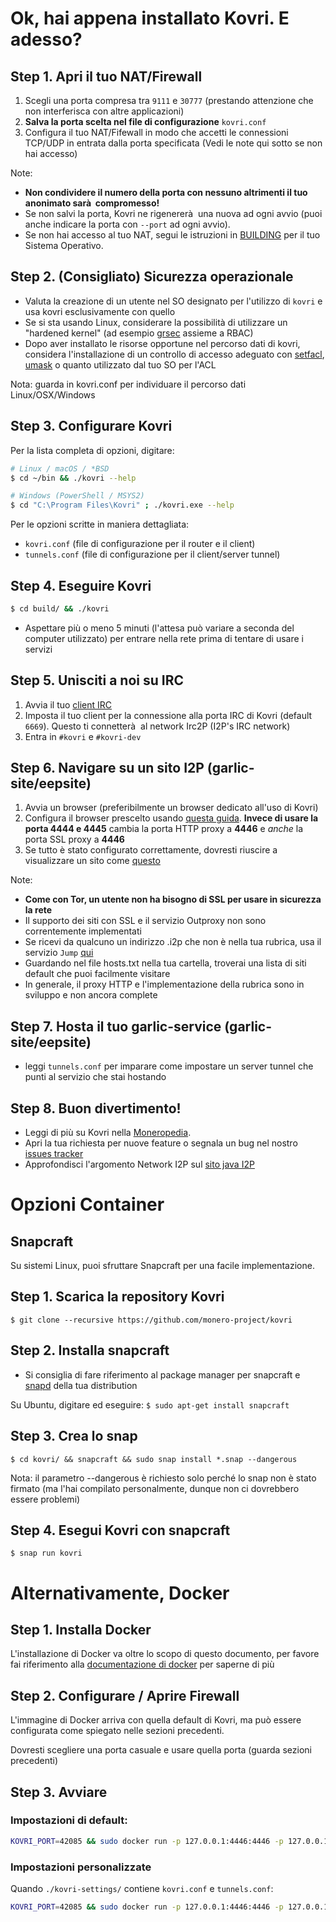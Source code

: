 # Ok, hai appena installato Kovri. E adesso?

## Step 1. Apri il tuo NAT/Firewall
1.  Scegli una porta compresa tra ```9111``` e ```30777``` (prestando attenzione che non interferisca con altre applicazioni)
2. **Salva la porta scelta nel file di configurazione** `kovri.conf`
3. Configura il tuo NAT/Fifewall in modo che accetti le connessioni TCP/UDP in entrata dalla porta specificata (Vedi le note qui sotto se non hai accesso)

Note:

- **Non condividere il numero della porta con nessuno altrimenti il tuo anonimato sarà  compromesso!**
- Se non salvi la porta, Kovri ne rigenererà  una nuova ad ogni avvio (puoi anche indicare la porta con `--port` ad ogni avvio).
- Se non hai accesso al tuo NAT, segui le istruzioni in [BUILDING](https://github.com/monero-project/kovri-docs/blob/master/i18n/it/building.md) per il tuo Sistema Operativo.

## Step 2. (Consigliato) Sicurezza operazionale
- Valuta la creazione di un utente nel SO designato per l'utilizzo di ```kovri``` e usa kovri esclusivamente con quello
- Se si sta usando Linux, considerare la possibilità di utilizzare un "hardened kernel" (ad esempio [grsec](https://en.wikibooks.org/wiki/Grsecurity) assieme a RBAC)
- Dopo aver installato le risorse opportune nel percorso dati di kovri, considera l'installazione di un controllo di accesso adeguato con [setfacl](https://linux.die.net/man/1/setfacl), [umask](https://en.wikipedia.org/wiki/Umask) o quanto utilizzato dal tuo SO per l'ACL

Nota: guarda in kovri.conf per individuare il percorso dati Linux/OSX/Windows

## Step 3. Configurare Kovri

Per la lista completa di opzioni, digitare:

```bash
# Linux / macOS / *BSD
$ cd ~/bin && ./kovri --help
```

```bash
# Windows (PowerShell / MSYS2)
$ cd "C:\Program Files\Kovri" ; ./kovri.exe --help
```

Per le opzioni scritte in maniera dettagliata:

- `kovri.conf` (file di configurazione per il router e il client)
- `tunnels.conf` (file di configurazione per il client/server tunnel)

## Step 4. Eseguire Kovri
```bash
$ cd build/ && ./kovri
```

- Aspettare più o meno 5 minuti (l'attesa può variare a seconda del computer utilizzato) per entrare nella rete prima di tentare di usare i servizi

## Step 5. Unisciti a noi su IRC
1. Avvia il tuo [client IRC](https://en.wikipedia.org/wiki/List_of_IRC_clients)
2. Imposta il tuo client per la connessione alla porta IRC di Kovri (default ```6669```). Questo ti connetterà  al network Irc2P (I2P's IRC network)
3. Entra in  `#kovri` e `#kovri-dev`

## Step 6. Navigare su un sito I2P (garlic-site/eepsite)
1. Avvia un browser (preferibilmente un browser dedicato all'uso di Kovri)
2. Configura il browser prescelto usando [questa guida](https://geti2p.net/en/about/browser-config). **Invece di usare la porta 4444 e 4445** cambia la porta HTTP proxy a **4446** e *anche* la porta SSL proxy a **4446**
3. Se tutto è stato configurato correttamente, dovresti riuscire a visualizzare un sito come [questo](http://check.kovri.i2p)

Note:

- **Come con Tor, un utente non ha bisogno di SSL per usare in sicurezza la rete**
- Il supporto dei siti con SSL e il servizio Outproxy non sono correntemente implementati
- Se ricevi da qualcuno un indirizzo .i2p che non è nella tua rubrica,  usa il servizio  `Jump` [qui](http://stats.i2p/i2p/lookup.html)
- Guardando nel file hosts.txt nella tua cartella, troverai una lista di siti default che puoi facilmente visitare
- In generale, il proxy HTTP e l'implementazione della rubrica sono in sviluppo e non ancora complete

## Step 7. Hosta il tuo garlic-service (garlic-site/eepsite)
- leggi `tunnels.conf` per imparare come impostare un server tunnel che punti al servizio che stai hostando

## Step 8. Buon divertimento!
- Leggi di più su Kovri nella [Moneropedia](https://getmonero.org/resources/moneropedia/kovri.html).
- Apri la tua richiesta per nuove feature o segnala un bug nel nostro [issues tracker](https://github.com/monero-project/kovri/issues)
- Approfondisci l'argomento Network I2P sul [sito java I2P](https://geti2p.net/en/docs)

# Opzioni Container

## Snapcraft
Su sistemi Linux, puoi sfruttare Snapcraft per una facile implementazione.

## Step 1. Scarica la repository Kovri
```$ git clone --recursive https://github.com/monero-project/kovri```

## Step 2. Installa snapcraft
- Si consiglia di fare riferimento al package manager per snapcraft e [snapd](https://snapcraft.io/docs/core/install) della tua distribution

Su Ubuntu, digitare ed eseguire:
```$ sudo apt-get install snapcraft```

## Step 3. Crea lo snap
```$ cd kovri/ && snapcraft && sudo snap install *.snap --dangerous```

Nota: il parametro --dangerous è richiesto solo perché lo snap non è stato firmato (ma l'hai compilato personalmente, dunque non ci dovrebbero essere problemi)

## Step 4. Esegui Kovri con snapcraft
```$ snap run kovri```

# Alternativamente, Docker

## Step 1. Installa Docker
L'installazione di Docker va oltre lo scopo di questo documento, per favore fai riferimento alla [documentazione di docker](https://docs.docker.com/engine/installation/) per saperne di più

## Step 2. Configurare / Aprire Firewall

L'immagine di Docker arriva con quella default di Kovri, ma può essere configurata come spiegato nelle sezioni precedenti.

Dovresti scegliere una porta casuale e usare quella porta (guarda sezioni precedenti)

## Step 3. Avviare

### Impostazioni di default:
```bash
KOVRI_PORT=42085 && sudo docker run -p 127.0.0.1:4446:4446 -p 127.0.0.1:6669:6669 -p $KOVRI_PORT --env KOVRI_PORT=$KOVRI_PORT geti2p/kovri
```

### Impostazioni personalizzate
Quando `./kovri-settings/` contiene `kovri.conf` e `tunnels.conf`:
```bash
KOVRI_PORT=42085 && sudo docker run -p 127.0.0.1:4446:4446 -p 127.0.0.1:6669:6669 -p $KOVRI_PORT --env KOVRI_PORT=$KOVRI_PORT -v kovri-settings:/home/kovri/.kovri/config:ro geti2p/kovri
```
